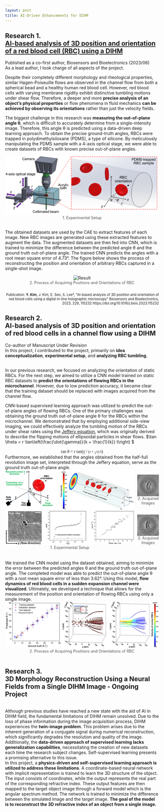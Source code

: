 ```yaml
---
layout: post
title: AI-Driven Enhancements for DIHM
---
```


<h2> Research 1. <br> <a href="https://www.sciencedirect.com/science/article/pii/S0956566323001744">AI-based analysis of 3D position and orientation of a red blood cell (RBC) using a DIHM</a> </h2>

Published as a co-first author, Biosensors and Bioelectronics (2023/06)
<br>As a lead author, I took charge of all aspects of the project.
<br>

Despite their completely different morphology and rheological properties, similar Hagen-Poiseuille flows are observed in the channel flow from both a spherical bead and a healthy human red blood cell. However, red blood cells with varying membrane rigidity exhibit distinctive tumbling motions under shear flow. Therefore, a deeper and more <strong>precise analysis of an object’s physical properties</strong> or flow phenomena in fluid mechanics <strong>can be achieved by observing its orientations</strong> rather than just the velocity fields.

The biggest challenge in this research was <strong>measuring the out-of-plane angle θ</strong>, which is difficult to accurately determine from a single-intensity image. Therefore, this angle θ is predicted using a data-driven deep learning approach. To obtain the precise ground-truth angles, RBCs were trapped in polydimethylsiloxane (PDMS), a type of silicone. By meticulously manipulating the PDMS sample with a 4-axis optical stage, we were able to create datasets of RBCs with known precise out-of-plane angles.

<figure style="margin: 0; text-align: center;">
  <img src="/Research/figures/RBC1.png" alt= "Experimental setup">
  <figcaption style="font-size: 0.9em; color: #555;">1. Experimental Setup</figcaption>
</figure>


<br> The obtained datasets are used by the CAE to extract features of each image. New RBC images are generated using these extracted features to augment the data. The augmented datasets are then fed into CNN, which is trained to minimize the difference between the predicted angle θ and the ground truth out-of-plane angle. The trained CNN predicts the angles with a root mean square error of 4.73°. The figure below shows the process of reconstructing the position and orientation of arbitrary RBCs captured in a single-shot image.

<figure style="margin: 0; text-align: center;">
  <img src="/Research/figures/RBC3.png" alt= "Result">
  <figcaption style="font-size: 0.9em; color: #555;">2. Process of Acquiring Positions and Orientations of RBC</figcaption>
</figure>

<p style="font-size: 0.8em; text-align: right;"><br>Publication:</b> <strong>Y. Kim</strong>, J. Kim, E. Seo, S. Lee*, "AI-based analysis of 3D position and orientation of red blood cells using a digital in-line holographic microscopy" Biosensors and Bioelectronics, 2023, 229, 115232 https://doi.org/10.1016/j.bios.2023.115232</p>


<h2> Research 2. <br> AI-based analysis of 3D position and orientation of red blood cells in a channel flow using a DIHM </h2>
Co-author of Manuscript Under Revision
<br>In this project, I contributed to the project, primarily on <strong>idea conceptualization</strong>, <strong>experimental setup</strong>, and <strong>analyzing RBC tumbling</strong>.

<br>In our previous research, we focused on analyzing the orientation of static RBCs. For the next step, we aimed to utilize a CNN model trained on static RBC datasets to <strong>predict the orientations of flowing RBCs in the microchannel</strong>. However, due to low prediction accuracy, it became clear that the training dataset should be replaced with images acquired from the channel flow.

CNN-based supervised learning approach was utilized to predict the out-of-plane angles of flowing RBCs. One of the primary challenges was obtaining the ground truth out-of-plane angle θ for the RBCs within the microchannel. We demonstrated that by employing additional side-view imaging, we could effectively analyze the tumbling motion of the RBCs under shear rates using the <a href="https://royalsocietypublishing.org/doi/10.1098/rspa.1922.0078">Jeffery equation</a>, which was originally derived to describe the flipping motions of ellipsoidal particles in shear flows.
$\tan \theta = r \tan\left(\frac{\dot{\gamma}}{k + \frac{1}{k}} t\right)
$
<div style="text-align: center;">
  <span style="font-family: 'Times New Roman', serif;">tan θ = r tan(γ̇ / <span style="font-size: smaller;">(r + <sub>1</sub>/r)</span> t)</span>
</div>
<!--<div style="text-align: center;">
  <span style="font-family: 'Times New Roman', serif;">tan θ = r tan(γ̇ / (k + 1/k) t)</span>
</div>-->
Furthermore, we established that the angles obtained from the half-full revolution image set, interpreted through the Jeffery equation, serve as the ground truth out-of-plane angle.

<div style="display: flex; align-items: center;gap: 10px;">
  <figure style="margin: 0; text-align: center;">
    <img src="/Research/figures/RBCflow1.png" alt="Experimental setup" style="width: 720px; height: auto; display: block; margin: 0 auto;">
    <figcaption style="font-size: 0.9em; color: #555;">1. Experimental Setup</figcaption>
  </figure>
  <div style="display: flex; flex-direction: column;gap: 30px;">
    <figure style="margin: 0; text-align: center;">
      <img src="/Research/figures/RBCflow2.gif" alt="Acquired images" style="width: 120px; height: auto; margin-bottom: 15px; display: block; margin: 0 auto;">
      <figcaption style="font-size: 0.9em; color: #555;">2. Acquired Images</figcaption>
    </figure>
    <figure style="margin: 0; text-align: center;">
      <img src="/Research/figures/RBCflow3.gif" alt="Numerical reconstruction" style="width: 120px; height: auto; display: block; margin: 0 auto;">
      <figcaption style="font-size: 0.9em; color: #555;">3. Acquired Images</figcaption>
    </figure>
  </div>
</div>

<br>
<br>We trained the CNN model using the dataset obtained, aiming to minimize the error between the predicted angles θ and the ground truth out-of-plane angle. The completed model was able to predict the out-of-plane angle θ with a root mean square error of less than 3.62°. Using this model, <strong>flow dynamics of red blood cells in a sudden expansion channel were visualized</strong>. Ultimately, we developed a technique that allows for the measurement of the position and orientation of flowing RBCs using only a single image.

<figure style="margin: 0; text-align: center;">
  <img src="/Research/figures/RBCflow4.png" alt= "Result">
  <figcaption style="font-size: 0.9em; color: #555;">2. Process of Acquiring Positions and Orientations of RBC</figcaption>
</figure>
<br>
<h2> Research 3. <br> 3D Morphology Reconstruction Using a Neural Fields from a Single DIHM Image - Ongoing Project</h2>

<br>Although previous studies have reached a new state with the aid of AI in DIHM field, the fundamental limitations of DIHM remain unsolved. Due to the loss of phase information during the image acquisition process, DIHM experiences the <strong>twin-image problem</strong>. This problem arises due to the inherent generation of a conjugate signal during numerical reconstruction, which significantly degrades the resolution and quality of the image.
<br>Additionally, the <strong>data-driven approach of supervised learning lacks generalization capabilities</strong>, necessitating the creation of new datasets each time the research subject changes. Self-supervised learning presents a promising alternative to this issue.
<br>In this project, a <strong>physics-driven and self-supervised learning approach is utilized to address these limitations</strong>. A coordinate-based neural network with implicit representation is trained to learn the 3D structure of the object. The input consists of coordinates, while the output represents the real part of the corresponding refractive index. These output features are then mapped to the target object image through a forward model which is the angular spectrum method. The network is trained to minimize the difference between the simulated image and the target image. <strong>The goal of the model is to reconstruct the 3D refractive index of an object from a single image.</strong>
